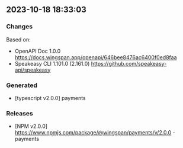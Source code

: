 

## 2023-10-18 18:33:03
### Changes
Based on:
- OpenAPI Doc 1.0.0 https://docs.wingspan.app/openapi/646bee8476ac6400f0ed8faa
- Speakeasy CLI 1.101.0 (2.161.0) https://github.com/speakeasy-api/speakeasy
### Generated
- [typescript v2.0.0] payments
### Releases
- [NPM v2.0.0] https://www.npmjs.com/package/@wingspan/payments/v/2.0.0 - payments